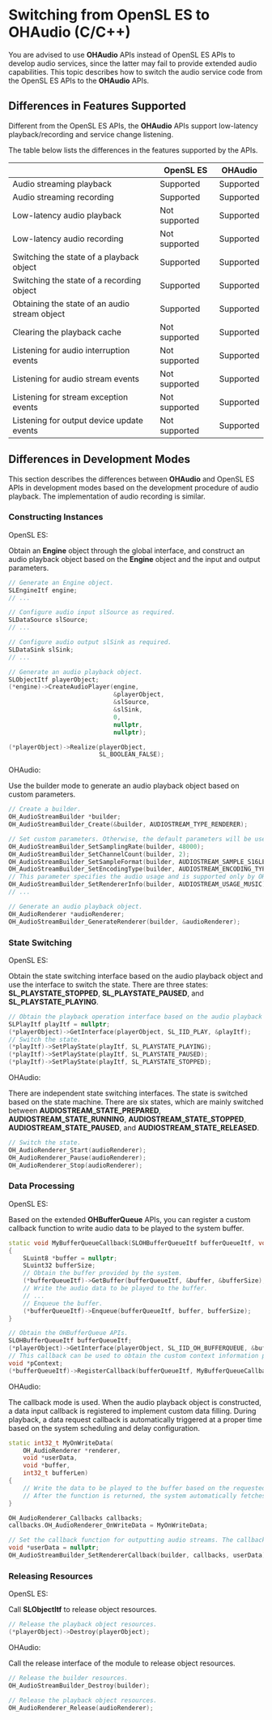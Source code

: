 # Switching from OpenSL ES to OHAudio (C/C++)

You are advised to use **OHAudio** APIs instead of OpenSL ES APIs to develop audio services, since the latter may fail to provide extended audio capabilities. This topic describes how to switch the audio service code from the OpenSL ES APIs to the **OHAudio** APIs.

## Differences in Features Supported

Different from the OpenSL ES APIs, the **OHAudio** APIs support low-latency playback/recording and service change listening.

The table below lists the differences in the features supported by the APIs.

| | OpenSL ES| OHAudio |
| --- | --- | --- |
| Audio streaming playback| Supported| Supported|
| Audio streaming recording| Supported| Supported|
| Low-latency audio playback| Not supported| Supported|
| Low-latency audio recording| Not supported| Supported|
| Switching the state of a playback object| Supported| Supported|
| Switching the state of a recording object| Supported| Supported|
| Obtaining the state of an audio stream object| Supported| Supported|
| Clearing the playback cache| Not supported| Supported|
| Listening for audio interruption events| Not supported| Supported|
| Listening for audio stream events| Not supported| Supported|
| Listening for stream exception events| Not supported| Supported|
| Listening for output device update events| Not supported| Supported|

## Differences in Development Modes

This section describes the differences between **OHAudio** and OpenSL ES APIs in development modes based on the development procedure of audio playback. The implementation of audio recording is similar.

### Constructing Instances

OpenSL ES:

Obtain an **Engine** object through the global interface, and construct an audio playback object based on the **Engine** object and the input and output parameters.

```c++
// Generate an Engine object.
SLEngineItf engine;
// ...

// Configure audio input slSource as required.
SLDataSource slSource;
// ...

// Configure audio output slSink as required.
SLDataSink slSink;
// ...

// Generate an audio playback object.
SLObjectItf playerObject;
(*engine)->CreateAudioPlayer(engine,
                             &playerObject,
                             &slSource,
                             &slSink,
                             0,
                             nullptr,
                             nullptr);

(*playerObject)->Realize(playerObject,
                         SL_BOOLEAN_FALSE);
```

OHAudio:

Use the builder mode to generate an audio playback object based on custom parameters.

```c++
// Create a builder.
OH_AudioStreamBuilder *builder;
OH_AudioStreamBuilder_Create(&builder, AUDIOSTREAM_TYPE_RENDERER);

// Set custom parameters. Otherwise, the default parameters will be used.
OH_AudioStreamBuilder_SetSamplingRate(builder, 48000);
OH_AudioStreamBuilder_SetChannelCount(builder, 2);
OH_AudioStreamBuilder_SetSampleFormat(builder, AUDIOSTREAM_SAMPLE_S16LE);
OH_AudioStreamBuilder_SetEncodingType(builder, AUDIOSTREAM_ENCODING_TYPE_RAW);
// This parameter specifies the audio usage and is supported only by OHAudio. The system implements audio policy adaptation based on the parameter.
OH_AudioStreamBuilder_SetRendererInfo(builder, AUDIOSTREAM_USAGE_MUSIC);
// ...

// Generate an audio playback object.
OH_AudioRenderer *audioRenderer;
OH_AudioStreamBuilder_GenerateRenderer(builder, &audioRenderer);
```

### State Switching

OpenSL ES:

Obtain the state switching interface based on the audio playback object and use the interface to switch the state. There are three states: **SL_PLAYSTATE_STOPPED**, **SL_PLAYSTATE_PAUSED**, and **SL_PLAYSTATE_PLAYING**.

```c++
// Obtain the playback operation interface based on the audio playback object.
SLPlayItf playItf = nullptr;
(*playerObject)->GetInterface(playerObject, SL_IID_PLAY, &playItf);
// Switch the state.
(*playItf)->SetPlayState(playItf, SL_PLAYSTATE_PLAYING);
(*playItf)->SetPlayState(playItf, SL_PLAYSTATE_PAUSED);
(*playItf)->SetPlayState(playItf, SL_PLAYSTATE_STOPPED);
```

OHAudio:

There are independent state switching interfaces. The state is switched based on the state machine. There are six states, which are mainly switched between **AUDIOSTREAM_STATE_PREPARED**, **AUDIOSTREAM_STATE_RUNNING**, **AUDIOSTREAM_STATE_STOPPED**, **AUDIOSTREAM_STATE_PAUSED**, and **AUDIOSTREAM_STATE_RELEASED**.

```c++
// Switch the state.
OH_AudioRenderer_Start(audioRenderer);
OH_AudioRenderer_Pause(audioRenderer);
OH_AudioRenderer_Stop(audioRenderer);
```

### Data Processing

OpenSL ES:

Based on the extended **OHBufferQueue** APIs, you can register a custom callback function to write audio data to be played to the system buffer.

```c++
static void MyBufferQueueCallback(SLOHBufferQueueItf bufferQueueItf, void *pContext, SLuint32 size)
{
    SLuint8 *buffer = nullptr;
    SLuint32 bufferSize;
    // Obtain the buffer provided by the system.
    (*bufferQueueItf)->GetBuffer(bufferQueueItf, &buffer, &bufferSize);
    // Write the audio data to be played to the buffer.
    // ...
    // Enqueue the buffer.
    (*bufferQueueItf)->Enqueue(bufferQueueItf, buffer, bufferSize);
}

// Obtain the OHBufferQueue APIs.
SLOHBufferQueueItf bufferQueueItf;
(*playerObject)->GetInterface(playerObject, SL_IID_OH_BUFFERQUEUE, &bufferQueueItf);
// This callback can be used to obtain the custom context information passed in.
void *pContext;
(*bufferQueueItf)->RegisterCallback(bufferQueueItf, MyBufferQueueCallback, pContext);
```

OHAudio:

The callback mode is used. When the audio playback object is constructed, a data input callback is registered to implement custom data filling. During playback, a data request callback is automatically triggered at a proper time based on the system scheduling and delay configuration.

```c++
static int32_t MyOnWriteData(
    OH_AudioRenderer *renderer,
    void *userData,
    void *buffer,
    int32_t bufferLen)
{
    // Write the data to be played to the buffer based on the requested buffer length.
    // After the function is returned, the system automatically fetches data from the buffer.
}

OH_AudioRenderer_Callbacks callbacks;
callbacks.OH_AudioRenderer_OnWriteData = MyOnWriteData;

// Set the callback function for outputting audio streams. The callback function is automatically registered when the audio playback object is generated.
void *userData = nullptr;
OH_AudioStreamBuilder_SetRendererCallback(builder, callbacks, userData);
```

### Releasing Resources

OpenSL ES:

Call **SLObjectItf** to release object resources.

```c++
// Release the playback object resources.
(*playerObject)->Destroy(playerObject);
```

OHAudio:

Call the release interface of the module to release object resources.

```c++
// Release the builder resources.
OH_AudioStreamBuilder_Destroy(builder);

// Release the playback object resources.
OH_AudioRenderer_Release(audioRenderer);
```

